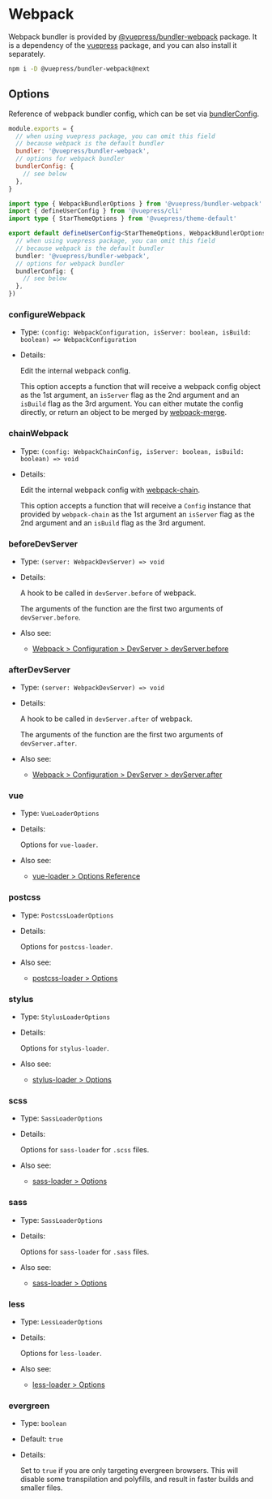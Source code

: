 # Webpack

<NpmBadge package="@vuepress/bundler-webpack" />

Webpack bundler is provided by [@vuepress/bundler-webpack](https://www.npmjs.com/package/@vuepress/bundler-webpack) package. It is a dependency of the [vuepress](https://www.npmjs.com/package/vuepress) package, and you can also install it separately.

```bash
npm i -D @vuepress/bundler-webpack@next
```

## Options

Reference of webpack bundler config, which can be set via [bundlerConfig](../config.md#bundlerconfig).

<CodeGroup>
  <CodeGroupItem title="JS" active>

```js
module.exports = {
  // when using vuepress package, you can omit this field
  // because webpack is the default bundler
  bundler: '@vuepress/bundler-webpack',
  // options for webpack bundler
  bundlerConfig: {
    // see below
  },
}
```

  </CodeGroupItem>

  <CodeGroupItem title="TS">

```ts
import type { WebpackBundlerOptions } from '@vuepress/bundler-webpack'
import { defineUserConfig } from '@vuepress/cli'
import type { StarThemeOptions } from '@vuepress/theme-default'

export default defineUserConfig<StarThemeOptions, WebpackBundlerOptions>({
  // when using vuepress package, you can omit this field
  // because webpack is the default bundler
  bundler: '@vuepress/bundler-webpack',
  // options for webpack bundler
  bundlerConfig: {
    // see below
  },
})
```

  </CodeGroupItem>
</CodeGroup>

### configureWebpack

- Type: `(config: WebpackConfiguration, isServer: boolean, isBuild: boolean) => WebpackConfiguration`

- Details:

  Edit the internal webpack config.
  
  This option accepts a function that will receive a webpack config object as the 1st argument, an `isServer` flag as the 2nd argument and an `isBuild` flag as the 3rd argument. You can either mutate the config directly, or return an object to be merged by [webpack-merge](https://github.com/survivejs/webpack-merge).

### chainWebpack

- Type: `(config: WebpackChainConfig, isServer: boolean, isBuild: boolean) => void`

- Details:

  Edit the internal webpack config with [webpack-chain](https://github.com/mozilla-neutrino/webpack-chain).

  This option accepts a function that will receive a `Config` instance that provided by `webpack-chain` as the 1st argument an `isServer` flag as the 2nd argument and an `isBuild` flag as the 3rd argument.

### beforeDevServer

- Type: `(server: WebpackDevServer) => void`

- Details:

  A hook to be called in `devServer.before` of webpack.

  The arguments of the function are the first two arguments of `devServer.before`.

- Also see:
  - [Webpack > Configuration > DevServer > devServer.before](https://webpack.js.org/configuration/dev-server/#devserverbefore)

### afterDevServer

- Type: `(server: WebpackDevServer) => void`

- Details:

  A hook to be called in `devServer.after` of webpack.

  The arguments of the function are the first two arguments of `devServer.after`.

- Also see:
  - [Webpack > Configuration > DevServer > devServer.after](https://webpack.js.org/configuration/dev-server/#devserverafter)

### vue

- Type: `VueLoaderOptions`

- Details:

  Options for `vue-loader`.

- Also see:
  - [vue-loader > Options Reference](https://vue-loader.vuejs.org/options.html)

### postcss

- Type: `PostcssLoaderOptions`

- Details:

  Options for `postcss-loader`.

- Also see:
  - [postcss-loader > Options](https://github.com/webpack-contrib/postcss-loader#options)

### stylus

- Type: `StylusLoaderOptions`

- Details:

  Options for `stylus-loader`.

- Also see:
  - [stylus-loader > Options](https://github.com/webpack-contrib/stylus-loader#options)

### scss

- Type: `SassLoaderOptions`

- Details:

  Options for `sass-loader` for `.scss` files.

- Also see:
  - [sass-loader > Options](https://github.com/webpack-contrib/sass-loader#options)

### sass

- Type: `SassLoaderOptions`

- Details:

  Options for `sass-loader` for `.sass` files.

- Also see:
  - [sass-loader > Options](https://github.com/webpack-contrib/sass-loader#options)

### less

- Type: `LessLoaderOptions`

- Details:

  Options for `less-loader`.

- Also see:
  - [less-loader > Options](https://github.com/webpack-contrib/less-loader#options)

### evergreen

- Type: `boolean`

- Default: `true`

- Details:

  Set to `true` if you are only targeting evergreen browsers. This will disable some transpilation and polyfills, and result in faster builds and smaller files.
